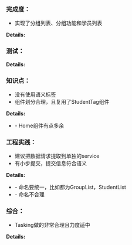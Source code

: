 ### 完成度：
* 实现了分组列表、分组功能和学员列表

__Details:__



### 测试：


__Details:__



### 知识点：
* 没有使用语义标签
* 组件划分合理，且复用了StudentTag组件

__Details:__

- \- Home组件有点多余

### 工程实践：
* 建议把数据请求提取到单独的service
* 有小步提交，提交信息符合语义

__Details:__

- \- 命名要统一，比如都为GroupList，StudentList
- \- 命名不合理

### 综合：
* Tasking做的非常合理且力度适中

__Details:__



